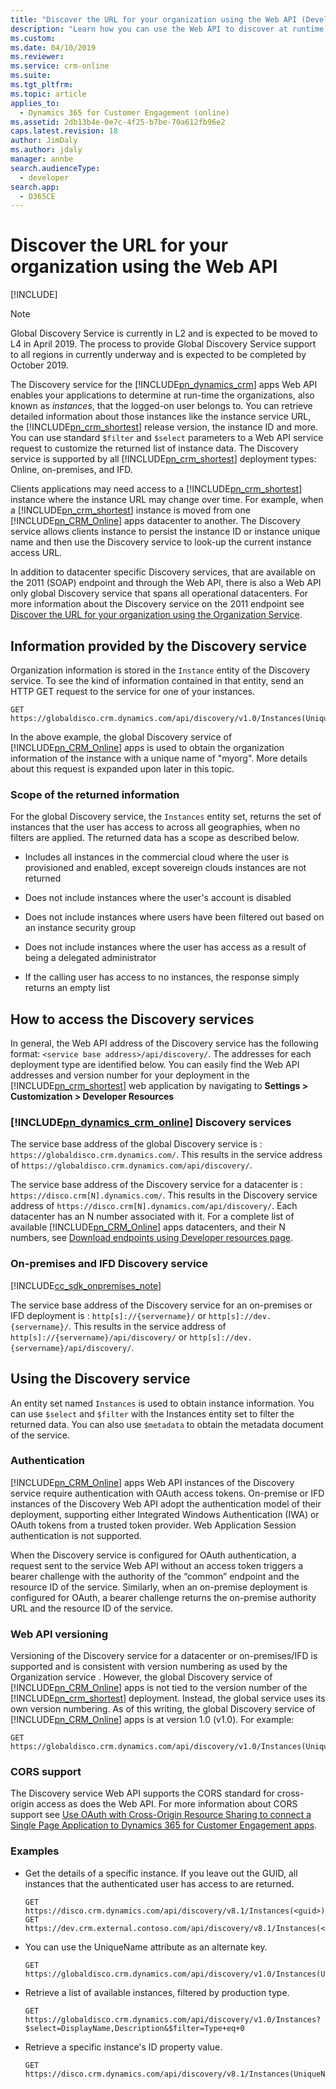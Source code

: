 ```yaml
---
title: "Discover the URL for your organization using the Web API (Developer Guide for Dynamics 365 for Customer Engagement)| MicrosoftDocs"
description: "Learn how you can use the Web API to discover at runtime the organizations, or instances that the logged-on user belongs to"
ms.custom: 
ms.date: 04/10/2019
ms.reviewer: 
ms.service: crm-online
ms.suite: 
ms.tgt_pltfrm: 
ms.topic: article
applies_to: 
  - Dynamics 365 for Customer Engagement (online)
ms.assetid: 2db13b4e-0e7c-4f25-b7be-70a612fb96e2
caps.latest.revision: 18
author: JimDaly
ms.author: jdaly
manager: annbe
search.audienceType: 
  - developer
search.app: 
  - D365CE
---
```

# Discover the URL for your organization using the Web API

[!INCLUDE[](../../includes/cc_applies_to_update_9_0_0.md)]

> [!NOTE]
> Global Discovery Service is currently in L2 and is expected to be moved to L4 in April 2019. The process to provide Global Discovery Service support to all regions in currently underway and is expected to be completed by October 2019.

The Discovery service for the [!INCLUDE[pn_dynamics_crm](../../includes/pn-dynamics-crm.md)] apps Web API enables your applications to determine at run-time the organizations, also known as *instances*, that the logged-on user belongs to.  You can retrieve detailed information about those instances like the instance service URL, the [!INCLUDE[pn_crm_shortest](../../includes/pn-crm-shortest.md)] release version, the instance ID and more. You can use standard `$filter` and `$select` parameters to a Web API service request to customize the  returned list of instance data. The Discovery service is supported by all [!INCLUDE[pn_crm_shortest](../../includes/pn-crm-shortest.md)] deployment types: Online, on-premises, and IFD.  
  
Clients applications may need access to a [!INCLUDE[pn_crm_shortest](../../includes/pn-crm-shortest.md)] instance where the instance URL may change over time.  For example, when a [!INCLUDE[pn_crm_shortest](../../includes/pn-crm-shortest.md)] instance is moved from one [!INCLUDE[pn_CRM_Online](../../includes/pn-crm-online.md)] apps datacenter to another. The Discovery service allows clients instance to persist the instance ID or instance unique name and then use the Discovery service to look-up the current instance access URL.  
  
In addition to datacenter specific Discovery services, that are available on the 2011 (SOAP) endpoint and through the Web API, there is also a Web API only global Discovery service that spans all operational datacenters. For more information about the Discovery service on the 2011 endpoint see [Discover the URL for your organization using the Organization Service](../org-service/discover-url-organization-organization-service.md).  
  
## Information provided by the Discovery service

Organization information is stored in the `Instance` entity of the Discovery service.  To see the kind of information contained in that entity, send an HTTP GET request to the service for one of your instances.  
  
```http  
GET https://globaldisco.crm.dynamics.com/api/discovery/v1.0/Instances(UniqueName='myorg')  
```  
  
In the above example, the global Discovery service of [!INCLUDE[pn_CRM_Online](../../includes/pn-crm-online.md)] apps is used to obtain the organization information of the instance with a unique name of "myorg". More details about this request is expanded upon later in this topic.  
  
### Scope of the returned information

For the global Discovery service, the `Instances` entity set, returns the set of instances that the user has access to across all geographies, when no filters are applied.   The returned data has a scope as described below.  
  
-   Includes all instances in the commercial cloud where the user is provisioned and enabled, except sovereign clouds instances are not returned  
  
-   Does not  include instances where the user's account is disabled  
  
-   Does not include instances where users have been filtered out based on an instance security group  
  
-   Does not include instances where the user has access as a result of being a delegated administrator  
  
-   If the calling user has access to no instances, the response simply returns an empty list  
  
## How to access the Discovery services

In general, the Web API address of the Discovery service has the following format: `<service base address>/api/discovery/`.  The addresses for  each deployment type are identified below. You can easily  find the Web API addresses and version number for your deployment in the [!INCLUDE[pn_crm_shortest](../../includes/pn-crm-shortest.md)] web application by navigating to **Settings > Customization > Developer Resources**  
  
### [!INCLUDE[pn_dynamics_crm_online](../../includes/pn-dynamics-crm-online.md)] Discovery services

The service base address of the global Discovery service is : `https://globaldisco.crm.dynamics.com/`. This results in the service address of `https://globaldisco.crm.dynamics.com/api/discovery/`.  
  
The service base address of the Discovery service for a datacenter is : `https://disco.crm[N].dynamics.com/`. This results in the Discovery service address of `https://disco.crm[N].dynamics.com/api/discovery/`. Each datacenter has an N number associated with it. For a complete list of available [!INCLUDE[pn_CRM_Online](../../includes/pn-crm-online.md)] apps datacenters, and their N numbers,  see [Download endpoints using Developer resources page](../developer-resources-page.md).  
  
### On-premises and IFD Discovery service

[!INCLUDE[cc_sdk_onpremises_note](../../includes/cc-sdk-onpremises-note.md)]

The service base address of the Discovery service for an on-premises or IFD deployment is : `http[s]://{servername}/` or `http[s]://dev.{servername}/`. This results in the service address of `http[s]://{servername}/api/discovery/` or `http[s]://dev.{servername}/api/discovery/`.  
  
## Using the Discovery service  
 An entity set named `Instances` is used to obtain instance information. You can use `$select` and `$filter` with the Instances entity set to filter the returned data. You can also use `$metadata` to obtain the metadata document of the service.  
  
### Authentication

[!INCLUDE[pn_CRM_Online](../../includes/pn-crm-online.md)] apps Web API instances of the Discovery service require authentication with OAuth access tokens. On-premise or IFD instances of the Discovery Web API adopt the authentication model of their deployment, supporting either Integrated Windows Authentication (IWA) or OAuth tokens from a trusted token provider. Web Application Session authentication is not supported.  
  
When the Discovery service is configured for OAuth authentication, a request sent  to the service Web API without an access token triggers a bearer challenge with the authority of the “common” endpoint and the resource ID of the service.  Similarly, when an on-premise deployment is configured for OAuth, a bearer challenge returns the on-premise authority URL and the resource ID of the service.  
  
### Web API versioning

Versioning of the Discovery service for a datacenter or on-premises/IFD is supported and is consistent with version numbering as used by the Organization service . However, the global Discovery service of [!INCLUDE[pn_CRM_Online](../../includes/pn-crm-online.md)] apps is not tied to the version number of the [!INCLUDE[pn_crm_shortest](../../includes/pn-crm-shortest.md)] deployment. Instead, the global service uses its own version numbering. As of this writing, the global Discovery service of [!INCLUDE[pn_CRM_Online](../../includes/pn-crm-online.md)] apps is at version 1.0 (v1.0). For example:  
  
```http  
GET https://globaldisco.crm.dynamics.com/api/discovery/v1.0/Instances(UniqueName='myorg')  
```  
  
### CORS support

The Discovery service Web API supports the CORS standard for cross-origin access as does the Web API.  For more information about CORS support see [Use OAuth with Cross-Origin Resource Sharing  to connect a Single Page Application  to Dynamics 365 for Customer Engagement apps](../oauth-cross-origin-resource-sharing-connect-single-page-application.md).  
  
### Examples  
  
-   Get the details of a specific instance. If you leave out the GUID, all instances that the authenticated user has access to are returned.  
  
    ```http  
    GET https://disco.crm.dynamics.com/api/discovery/v8.1/Instances(<guid>)  
    GET https://dev.crm.external.contoso.com/api/discovery/v8.1/Instances(<guid>)  
    ```  
  
-   You can use the UniqueName attribute as an alternate key.  
  
    ```http  
    GET https://globaldisco.crm.dynamics.com/api/discovery/v1.0/Instances(UniqueName='myorg')  
    ```  
  
-   Retrieve a list of available instances, filtered by production type.  
  
    ```http  
    GET https://globaldisco.crm.dynamics.com/api/discovery/v1.0/Instances?$select=DisplayName,Description&$filter=Type+eq+0   
    ```  
  
-   Retrieve a specific instance's ID property value.  
  
    ```http  
    GET https://disco.crm.dynamics.com/api/discovery/v8.1/Instances(UniqueName='myorg')/Id/$value  
    ```

